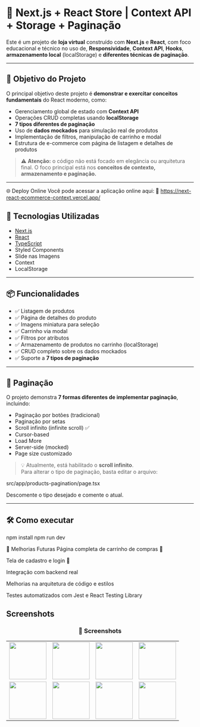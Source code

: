 # 🛒 Next.js + React Store | Context API + Storage + Paginação

Este é um projeto de **loja virtual** construído com **Next.js** e **React**, com foco educacional e técnico no uso de, **Responsividade**, **Context API**, **Hooks**, **armazenamento local** (localStorage) e **diferentes técnicas de paginação**.

---

## 🎯 Objetivo do Projeto

O principal objetivo deste projeto é **demonstrar e exercitar conceitos fundamentais** do React moderno, como:

- Gerenciamento global de estado com **Context API**
- Operações CRUD completas usando **localStorage**
- **7 tipos diferentes de paginação**
- Uso de **dados mockados** para simulação real de produtos
- Implementação de filtros, manipulação de carrinho e modal
- Estrutura de e-commerce com página de listagem e detalhes de produtos

> ⚠️ **Atenção:** o código não está focado em elegância ou arquitetura final. O foco principal está nos **conceitos de contexto, armazenamento e paginação.**

---

🌐 Deploy Online
Você pode acessar a aplicação online aqui:
🔗 https://next-react-ecommerce-context.vercel.app/

## 🚀 Tecnologias Utilizadas

- [Next.js](https://nextjs.org/)
- [React](https://reactjs.org/)
- [TypeScript](https://www.typescriptlang.org/)
- Styled Components
- Slide nas Imagens
- Context 
- LocalStorage

---

## 📦 Funcionalidades

- ✅ Listagem de produtos
- ✅ Página de detalhes do produto
- ✅ Imagens miniatura para seleção
- ✅ Carrinho via modal
- ✅ Filtros por atributos
- ✅ Armazenamento de produtos no carrinho (localStorage)
- ✅ CRUD completo sobre os dados mockados
- ✅ Suporte a **7 tipos de paginação**

---

## 🔁 Paginação

O projeto demonstra **7 formas diferentes de implementar paginação**, incluindo:

- Paginação por botões (tradicional)
- Paginação por setas
- Scroll infinito (infinite scroll) ✅
- Cursor-based
- Load More
- Server-side (mocked)
- Page size customizado

> 💡 Atualmente, está habilitado o **scroll infinito**.  
> Para alterar o tipo de paginação, basta editar o arquivo:

src/app/products-pagination/page.tsx

Descomente o tipo desejado e comente o atual.

---

## 🛠️ Como executar

npm install
npm run dev


🔧 Melhorias Futuras
Página completa de carrinho de compras 🛒

Tela de cadastro e login 🔐

Integração com backend real

Melhorias na arquitetura de código e estilos

Testes automatizados com Jest e React Testing Library


## Screenshots

<h3 align="center">📸 Screenshots</h3>

<table>
  <tr>
    <td><img src="https://github.com/user-attachments/assets/2a0a4098-ec33-4723-b358-bd464a0bab0d" width="100"/></td>
    <td><img src="https://github.com/user-attachments/assets/8b79009c-cab6-4733-81c9-ef3c666093a8" width="100"/></td> 
    <td><img src="https://github.com/user-attachments/assets/6f4a6875-31e0-4763-9b5f-9a3cb9a97d05" width="100"/></td>
    <td><img src="https://github.com/user-attachments/assets/3bacb875-83c8-486f-b69f-c518a2c130fd" width="100"/></td>   
  </tr>
  <tr>
    <td><img src="https://github.com/user-attachments/assets/d659a244-ca86-4802-a70e-f5f6ff4cdfe8" width="100"/></td>
    <td><img src="https://github.com/user-attachments/assets/e745c62b-607e-4972-b1f8-fb44029beda7" width="100"/></td>
    <td><img src="https://github.com/user-attachments/assets/2e5a9bbd-889b-48a1-8a68-4d34cce9fe65" width="100"/></td>
    <td><img src="https://github.com/user-attachments/assets/5d6f7d01-509e-4977-ab65-3888db1d3ed9" width="100"/></td>
  </tr>  
</table>
